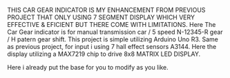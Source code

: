 THIS CAR GEAR INDICATOR IS MY ENHANCEMENT FROM PREVIOUS PROJECT THAT ONLY USING 7 SEGMENT DISPLAY WHICH VERY EFFECTIVE & EFICIENT BUT THERE COME WITH LIMITATIONS.
Here The Car Gear indicator is for manual transmission car / 5 speed N-12345-R gear / H patern gear shift.
This project is simple utilizing Arduino Uno R3.
Same as previous project, for input i using 7 hall effect sensors A3144.
Here the display utilizing a MAX7219 chip to drive 8x8 MATRIX LED DISPLAY.

Here i already put the base for you to modify as you like.
